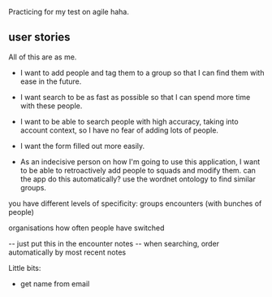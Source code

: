 Practicing for my test on agile haha.

## user stories
All of this are as me.

 - I want to add people and tag them to a group so that I can find them with ease in the future.
 - I want search to be as fast as possible so that I can spend more time with these people.
 - I want to be able to search people with high accuracy, taking into account context, so I have no fear of adding lots of people.
 - I want the form filled out more easily.


 - As an indecisive person on how I'm going to use this application, I want to be able to retroactively add people to squads and modify them.
 		can the app do this automatically?
 		use the wordnet ontology to find similar groups.

you have different levels of specificity:
	groups
	encounters (with bunches of people)



organisations
how often people have switched	

-- just put this in the encounter notes
-- when searching, order automatically by most recent notes


Little bits:
 - get name from email


